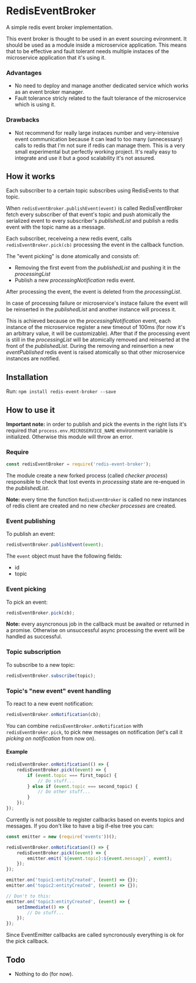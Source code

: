 # RedisEventBroker
A simple redis event broker implementation.

This event broker is thought to be used in an event sourcing evironment. It should be used as a module inside a microservice application.
This means that to be effective and fault tolerant needs multiple instaces of the microservice application that it's using it.

### Advantages
- No need to deploy and manage another dedicated service which works as an event broker manager.
- Fault tolerance stricly related to the fault tolerance of the microservice which is using it.

### Drawbacks
- Not recommend for really large instaces number and very-intensive event communication 
because it can lead to too many (unnecessary) calls to redis that I'm not sure if redis can manage them.
This is a very small experimental but perfectly working project. 
It's really easy to integrate and use it but a good scalability it's not assured.

## How it works
Each subscriber to a certain topic subscribes using RedisEvents to that topic.

When `redisEventBroker.publishEvent(event)` is called RedisEventBroker fetch every subscriber of that event's topic and push atomically the serialized event to every subscriber's *publishedList* and publish a redis event with the topic name as a message.

Each subscriber, receiveing a new redis event, calls `redisEventBroker.pick(cb)` processing the event in the callback function.

The "event picking" is done atomically and consists of:
- Removing the first event from the *publishedList* and pushing it in the *processingList*
- Publish a new *processingNotification* redis event.

After processing the event, the event is deleted from the *processingList*.

In case of processing failure or microservice's instace failure the event will be reinserted in the *publishedList* and another instance will process it.

This is achieved because on the *processingNotification* event, each instance of the microservice register a new timeout of 100ms (for now it's an arbitrary value, it will be customizable). After that if the processing event is still in the *processingList* will be atomically removed and reinserted at the front of the *publishedList*. During the removing and reinsertion a new *eventPublished* redis event is raised atomically so that other microservice instances are notified.

## Installation
Run: `npm install redis-event-broker --save`

## How to use it

**Important note:** in order to publish and pick the events in the right lists it's required that `process.env.MICROSERVICE_NAME` environment variable is initialized. Otherwise this module will throw an error.

### Require
```js
const redisEventBroker = require('redis-event-broker');
```
The module create a new forked process (called *checker process*) responsible to check that lost events in *processing* state are re-enqued in the *publishedList*.

**Note:** every time the function `RedisEventBroker` is called no new instances of redis client are created and no new *checker processes* are created.

### Event publishing
To publish an event:
```js
redisEventBroker.publishEvent(event);
```
The `event` object must have the following fields:
- id
- topic

### Event picking
To pick an event:
```js
redisEventBroker.pick(cb);
```

**Note:** every asyncronous job in the callback must be awaited or returned in a promise. Otherwise on unsuccessful async processing the event will be handled as successful.

### Topic subscription
To subscribe to a new topic:
```js
redisEventBroker.subscribe(topic);
```

### Topic's "new event" event handling
To react to a new event notification:
```js
redisEventBroker.onNotification(cb);
```

You can combine `redisEventBroker.onNotification` with `redisEventBroker.pick`, to pick new messages on notification (let's call it *picking on notification* from now on).

#### Example
```js
redisEventBroker.onNotification(() => {
    redisEventBroker.pick((event) => {
        if (event.topic === first_topic) {
            // Do stuff...
        } else if (event.topic === second_topic) {
            // Do other stuff...
        }
    });
});
```

Currently is not possible to register callbacks based on events topics and messages. If you don't like to have a big if-else tree you can:

```js
const emitter = new (require('events'))();

redisEventBroker.onNotification(() => {
    redisEventBroker.pick((event) => {
        emitter.emit(`${event.topic}:${event.message}`, event);
    });
});

emitter.on('topic1:entityCreated', (event) => {});
emitter.on('topic2:entityCreated', (event) => {});

// Don't to this:
emitter.on('topic3:entityCreated', (event) => {
    setImmediate(() => {
        // Do stuff...
    });
});
```
Since EventEmitter callbacks are called syncronously everything is ok for the pick callback.

## Todo
- Nothing to do (for now).
